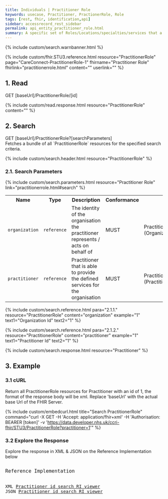 ```yaml
---
title: Individuals | Practitioner Role
keywords: usecase, Practitioner, PractionerRole, Role
tags: [rest, fhir, identification,api]
sidebar: accessrecord_rest_sidebar
permalink: api_entity_practitioner_role.html
summary: A specific set of Roles/Locations/specialties/services that a practitioner may perform at an organisation for a period of time.
---
```


{% include custom/search.warnbanner.html %}

{% include custom/fhir.STU3.reference.html resource="PractitionerRole" page="CareConnect-PractitionerRole-1" fhirname="Practitioner Role" fhirlink="practitionerrole.html" content="" userlink="" %}




## 1. Read ##

<div markdown="span" class="alert alert-success" role="alert">
GET [baseUrl]/PractitionerRole/[id]</div>

{% include custom/read.response.html resource="PractitionerRole" content="" %}

## 2. Search ##

<div markdown="span" class="alert alert-success" role="alert">
GET [baseUrl]/PractitionerRole?[searchParameters]</div>
Fetches a bundle of all `PractitionerRole` resources for the specified search criteria.

{% include custom/search.header.html resource="PractitionerRole" %}

### 2.1. Search Parameters ###

{% include custom/search.parameters.html resource="Practitioner Role"  link="practitionerrole.html#search" %}

<table style="min-width:100%;width:100%">
<tr id="clinical">
    <th style="width:15%;">Name</th>
    <th style="width:10%;">Type</th>
    <th style="width:40%;">Description</th>
    <th style="width:5%;">Conformance</th>
    <th style="width:30%;">Path</th>
</tr>
<!--
<tr>
    <td><code class="highlighter-rouge">identifier</code></td>
    <td><code class="highlighter-rouge">token</code></td>
    <td>A practitioner's Identifier</td>
    <td>SHOULD</td>
    <td>PractitionerRole.identifier</td>
</tr>
-->
<tr>
    <td><code class="highlighter-rouge">organization</code></td>
    <td><code class="highlighter-rouge">reference</code></td>
    <td>The identity of the organisation the practitioner represents / acts on behalf of</td>
    <td>MUST</td>
    <td>PractitionerRole.organization (Organization)</td>
</tr>
<tr>
    <td><code class="highlighter-rouge">practitioner</code></td>
    <td><code class="highlighter-rouge">reference</code></td>
    <td>Practitioner that is able to provide the defined services for the organisation</td>
    <td>MUST</td>
    <td>PractitionerRole.practitioner (Practitioner)</td>
</tr>
</table>

<!-- include custom/search.nopat.identifier.html para="2.1.1." resource="PractitionerRole" content="identifier" subtext="SDS Id or ODS Code" example="https://fhir.nhs.uk/Id/sds-user-id|123456" text1="SDS User ID" text2="123456" -->

{% include custom/search.reference.html para="2.1.1." resource="PractitionerRole" content="organization"  example="1" text1="Organization Id" text2="1" %}

{% include custom/search.reference.html para="2.1.2." resource="PractitionerRole" content="practitioner"  example="1" text1="Practitioner Id" text2="1" %}

{% include custom/search.response.html resource="Practitioner" %}

## 3. Example ##

<h3 id="32-response-headers">3.1 cURL</h3>

Return all PractitionerRole resources for Practitioner with an id of 1, the format of the response body will be xml. Replace 'baseUrl' with the actual base Url of the FHIR Server.

{% include custom/embedcurl.html title="Search PractitionerRole" command="curl -X GET -H 'Accept: application/fhir+xml' -H 'Authorisation: BEARER [token]' -v 'https://data.developer.nhs.uk/ccri-fhir/STU3/PractitionerRole?practitioner=1'" %}


<h3 id="32-response-headers">3.2 Explore the Response</h3>

Explore the response in XML & JSON on the Reference Implementation below
<div class="language-http highlighter-rouge">
<pre class="highlight">
<p style="font-size: 110%;">Reference Implementation</p>
XML <a target="_blank" href="{{ site.fhir_ref_impl }}search?serverId=home&pretty=true&resource=PractitionerRole&param.0.0=&param.0.1=1&param.0.name=practitioner&param.0.type=reference&resource-search-limit=&encoding=xml">Practitioner id search RI viewer</a>
JSON <a target="_blank" href="{{ site.fhir_ref_impl }}search?serverId=home&pretty=true&resource=PractitionerRole&param.0.0=&param.0.1=1&param.0.name=practitioner&param.0.type=reference&resource-search-limit=&encoding=json">Practitioner id search RI viewer</a>
</pre>
</div>
